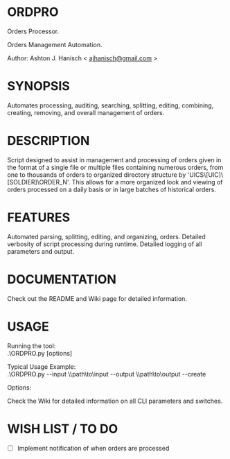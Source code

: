 # **ORDPRO**   
  
Orders Processor.  
  
Orders Management Automation.  

Author: Ashton J. Hanisch < <ajhanisch@gmail.com> >  
  
# **SYNOPSIS**  
Automates processing, auditing, searching, splitting, editing, combining, creating, removing, and overall management of orders.
  
# **DESCRIPTION**  
Script designed to assist in management and processing of orders given in the format of a single file or multiple files containing numerous orders, from one to thousands of orders to organized directory structure by 'UICS\\[UIC]\\[SOLDIER]\\ORDER_N'. This allows for a more organized look and viewing of orders processed on a daily basis or in large batches of historical orders.
    
# **FEATURES**  
Automated parsing, splitting, editing, and organizing, orders. Detailed verbosity of script processing during runtime. Detailed logging of all parameters and output.
    
# **DOCUMENTATION**  
Check out the README and Wiki page for detailed information.

# **USAGE**  
Running the tool:  
.\ORDPRO.py [options]
  
Typical Usage Example:  
.\ORDPRO.py --input \\\path\to\input --output \\\path\to\output --create
  
Options:   
  
Check the Wiki for detailed information on all CLI parameters and switches.
  
# **WISH LIST / TO DO**  
- [ ] Implement notification of when orders are processed
